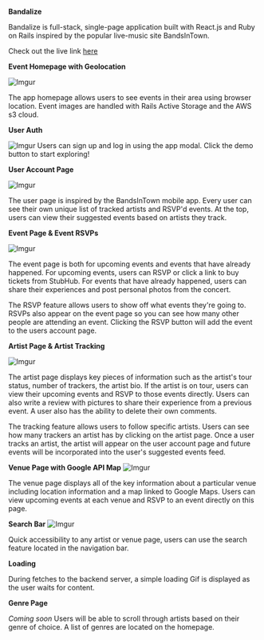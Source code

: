 **Bandalize**

Bandalize is full-stack, single-page application built with React.js and Ruby on Rails inspired by the popular live-music site BandsInTown.

Check out the live link [here](https://bandalize.herokuapp.com/)


**Event Homepage with Geolocation**

![Imgur](https://i.imgur.com/oCiaRyK.png)

The app homepage allows users to see events in their area using browser location. Event images are handled with Rails Active Storage and the AWS s3 cloud.

**User Auth**

![Imgur](https://i.imgur.com/fDwRByV.png)
Users can sign up and log in using the app modal. Click the demo button to start exploring!

**User Account Page**

![Imgur](https://i.imgur.com/qrw2qBb.png)

The user page is inspired by the BandsInTown mobile app. Every user can see their own unique list of tracked artists and RSVP'd events. At the top, users can view their suggested events based on artists they track.

**Event Page & Event RSVPs**

![Imgur](https://i.imgur.com/lDVbwIu.png)

The event page is both for upcoming events and events that have already happened. For upcoming events, users can RSVP or click a link to buy tickets from StubHub. For events that have already happened, users can share their experiences and post personal photos from the concert.

The RSVP feature allows users to show off what events they're going to. RSVPs also appear on the event page so you can see how many other people are attending an event. Clicking the RSVP button will add the event to the users account page.

**Artist Page & Artist Tracking**

![Imgur](https://i.imgur.com/ToEiZG9.png)

The artist page displays key pieces of information such as the artist's tour status, number of trackers, the artist bio. If the artist is on tour, users can view their upcoming events and RSVP to those events directly. Users can also write a review with pictures to share their experience from a previous event. A user also has the ability to delete their own comments.

The tracking feature allows users to follow specific artists. Users can see how many trackers an artist has by clicking on the artist page. Once a user tracks an artist, the artist will appear on the user account page and future events will be incorporated into the user's suggested events feed.

**Venue Page with Google API Map**
![Imgur](https://i.imgur.com/0Ae8jXG.png)

The venue page displays all of the key information about a particular venue including location information and a map linked to Google Maps. Users can view upcoming events at each venue and RSVP to an event directly on this page.

**Search Bar**
![Imgur](https://i.imgur.com/7Kfm0xK.png)

Quick accessibility to any artist or venue page, users can use the search feature located in the navigation bar.

**Loading**

During fetches to the backend server, a simple loading Gif is displayed as the user waits for content.

**Genre Page**

*Coming soon* Users will be able to scroll through artists based on their genre of choice. A list of genres are located on the homepage.
